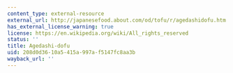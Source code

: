 ```yaml
---
content_type: external-resource
external_url: http://japanesefood.about.com/od/tofu/r/agedashidofu.htm
has_external_license_warning: true
license: https://en.wikipedia.org/wiki/All_rights_reserved
status: ''
title: Agedashi-dofu
uid: 208d0d36-10a5-415a-997a-f5147fc8aa3b
wayback_url: ''
---
```

